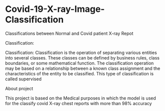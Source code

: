 # Covid-19-X-ray-Image-Classification
Classifications between Normal and Covid patient X-ray Repot

Classification:

Classification: Classification is the operation of separating various entities into several classes. These classes can be defined by business rules, class boundaries, or some mathematical function. The classification operation may be based on a relationship between a known class assignment and the characteristics of the entity to be classified. This type of classification is called supervised

About project

This project is based on the Medical purposes in which the model is used for the classify covid X-ray chest reports with more than 98% accuracy
